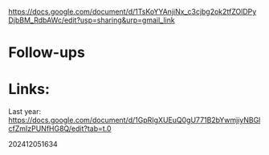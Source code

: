 
https://docs.google.com/document/d/1TsKoYYAnjiNx_c3cjbg2ok2tfZOlDPyDjbBM_RdbAWc/edit?usp=sharing&urp=gmail_link

# Follow-ups


# Links: 

Last year:
https://docs.google.com/document/d/1GpRIgXUEuQ0gU771B2bYwmjiyNBGlcfZmIzPUNfHG8Q/edit?tab=t.0

202412051634

